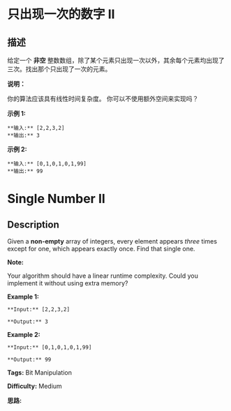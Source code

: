 # 只出现一次的数字 II

## 描述

给定一个 **非空** 整数数组，除了某个元素只出现一次以外，其余每个元素均出现了三次。找出那个只出现了一次的元素。

**说明：**

你的算法应该具有线性时间复杂度。 你可以不使用额外空间来实现吗？

**示例 1:**

    
    
    **输入:** [2,2,3,2]
    **输出:** 3
    

**示例  2:**

    
    
    **输入:** [0,1,0,1,0,1,99]
    **输出:** 99



# Single Number II

## Description



Given a **non-empty**  array of integers, every element appears _three_ times except for one, which appears exactly once. Find that single one.

**Note:**

Your algorithm should have a linear runtime complexity. Could you implement it without using extra memory?

**Example 1:**

    
    
    **Input:** [2,2,3,2]
    **Output:** 3
    

**Example 2:**

    
    
    **Input:** [0,1,0,1,0,1,99]
    **Output:** 99


**Tags:** Bit Manipulation

**Difficulty:** Medium

**思路:**
